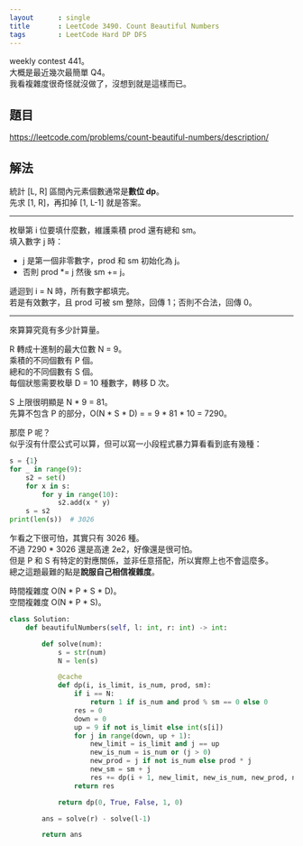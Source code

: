 ```yaml
---
layout      : single
title       : LeetCode 3490. Count Beautiful Numbers
tags        : LeetCode Hard DP DFS
---
```

weekly contest 441。  
大概是最近幾次最簡單 Q4。  
我看複雜度很奇怪就沒做了，沒想到就是這樣而已。  

## 題目

<https://leetcode.com/problems/count-beautiful-numbers/description/>

## 解法

統計 [L, R] 區間內元素個數通常是**數位 dp**。  
先求 [1, R]，再扣掉 [1, L-1] 就是答案。  

---

枚舉第 i 位要填什麼數，維護乘積 prod 還有總和 sm。  
填入數字 j 時：  

- j 是第一個非零數字，prod 和 sm 初始化為 j。  
- 否則 prod *= j 然後 sm += j。  

遞迴到 i = N 時，所有數字都填完。  
若是有效數字，且 prod 可被 sm 整除，回傳 1；否則不合法，回傳 0。  

---

來算算究竟有多少計算量。  

R 轉成十進制的最大位數 N = 9。  
乘積的不同個數有 P 個。  
總和的不同個數有 S 個。  
每個狀態需要枚舉 D = 10 種數字，轉移 D 次。  

S 上限很明顯是 N \* 9 = 81。  
先算不包含 P 的部分，O(N \* S \* D) =  = 9 \* 81 \* 10 = 7290。  

那麼 P 呢？  
似乎沒有什麼公式可以算，但可以寫一小段程式暴力算看看到底有幾種：  

```python
s = {1}
for _ in range(9):
    s2 = set()
    for x in s:
        for y in range(10):
            s2.add(x * y)
    s = s2
print(len(s))  # 3026
```

乍看之下很可怕，其實只有 3026 種。  
不過 7290 \* 3026 還是高達 2e2，好像還是很可怕。  
但是 P 和 S 有特定的對應關係，並非任意搭配，所以實際上也不會這麼多。  
總之這題最難的點是**說服自己相信複雜度**。  

時間複雜度 O(N \* P \* S \* D)。  
空間複雜度 O(N \* P \* S)。

```python
class Solution:
    def beautifulNumbers(self, l: int, r: int) -> int:

        def solve(num):
            s = str(num)
            N = len(s)

            @cache
            def dp(i, is_limit, is_num, prod, sm):
                if i == N:
                    return 1 if is_num and prod % sm == 0 else 0
                res = 0
                down = 0
                up = 9 if not is_limit else int(s[i])
                for j in range(down, up + 1):
                    new_limit = is_limit and j == up
                    new_is_num = is_num or (j > 0)
                    new_prod = j if not is_num else prod * j
                    new_sm = sm + j
                    res += dp(i + 1, new_limit, new_is_num, new_prod, new_sm)
                return res

            return dp(0, True, False, 1, 0)

        ans = solve(r) - solve(l-1)

        return ans
```

